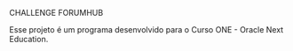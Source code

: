 CHALLENGE FORUMHUB

Esse projeto é um programa desenvolvido para o Curso ONE - Oracle Next Education.
